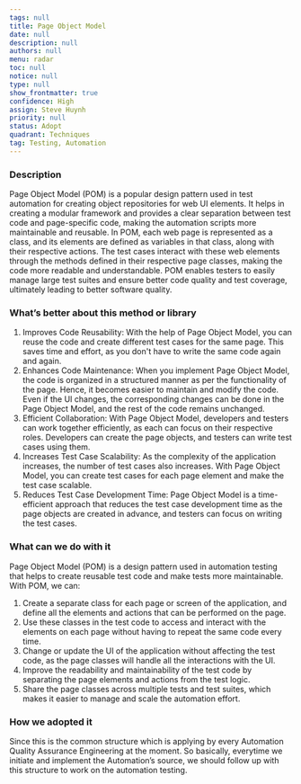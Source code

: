 ```yaml
---
tags: null
title: Page Object Model
date: null
description: null
authors: null
menu: radar
toc: null
notice: null
type: null
show_frontmatter: true
confidence: High
assign: Steve Huynh
priority: null
status: Adopt
quadrant: Techniques
tag: Testing, Automation
---
```


<!-- table_of_contents 363bb8b8-0aa2-423d-b1bc-f59606aa4ddf -->

### Description

Page Object Model (POM) is a popular design pattern used in test automation for creating object repositories for web UI elements. It helps in creating a modular framework and provides a clear separation between test code and page-specific code, making the automation scripts more maintainable and reusable. In POM, each web page is represented as a class, and its elements are defined as variables in that class, along with their respective actions. The test cases interact with these web elements through the methods defined in their respective page classes, making the code more readable and understandable. POM enables testers to easily manage large test suites and ensure better code quality and test coverage, ultimately leading to better software quality.

### What’s better about this method or library

1. Improves Code Reusability: With the help of Page Object Model, you can reuse the code and create different test cases for the same page. This saves time and effort, as you don't have to write the same code again and again.
1. Enhances Code Maintenance: When you implement Page Object Model, the code is organized in a structured manner as per the functionality of the page. Hence, it becomes easier to maintain and modify the code. Even if the UI changes, the corresponding changes can be done in the Page Object Model, and the rest of the code remains unchanged.
1. Efficient Collaboration: With Page Object Model, developers and testers can work together efficiently, as each can focus on their respective roles. Developers can create the page objects, and testers can write test cases using them.
1. Increases Test Case Scalability: As the complexity of the application increases, the number of test cases also increases. With Page Object Model, you can create test cases for each page element and make the test case scalable.
1. Reduces Test Case Development Time: Page Object Model is a time-efficient approach that reduces the test case development time as the page objects are created in advance, and testers can focus on writing the test cases.

### What can we do with it

Page Object Model (POM) is a design pattern used in automation testing that helps to create reusable test code and make tests more maintainable. With POM, we can:

1. Create a separate class for each page or screen of the application, and define all the elements and actions that can be performed on the page.
1. Use these classes in the test code to access and interact with the elements on each page without having to repeat the same code every time.
1. Change or update the UI of the application without affecting the test code, as the page classes will handle all the interactions with the UI.
1. Improve the readability and maintainability of the test code by separating the page elements and actions from the test logic.
1. Share the page classes across multiple tests and test suites, which makes it easier to manage and scale the automation effort.

### How we adopted it

Since this is the common structure which is applying by every Automation Quality Assurance Engineering at the moment. So basically, everytime we initiate and implement the Automation’s source, we should follow up with this structure to work on the automation testing.

<!-- child_database 131eda97-51b4-48a0-8499-fab88a1a36ad -->

